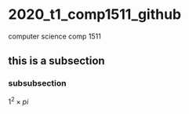# 2020_t1_comp1511_github
computer science comp 1511
## this is a subsection
### subsubsection
$1^2\times pi$
